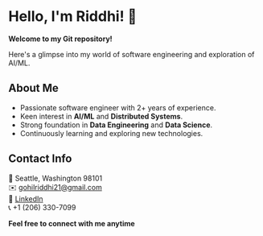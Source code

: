 # Hello, I'm Riddhi! 👋

**Welcome to my Git repository!** 

Here's a glimpse into my world of software engineering and exploration of AI/ML.  


**About Me**
---
* Passionate software engineer with 2+ years of experience. 
* Keen interest in **AI/ML** and **Distributed Systems**.
* Strong foundation in **Data Engineering** and **Data Science**.
* Continuously learning and exploring new technologies.


**Contact Info**
---
📍 Seattle, Washington 98101  
✉️ [gohilriddhi21@gmail.com](mailto:gohilriddhi21@gmail.com)  
🔗 [LinkedIn](https://www.linkedin.com/in/riddhigohil)  
📞 +1 (206) 330-7099 



**Feel free to connect with me anytime**
